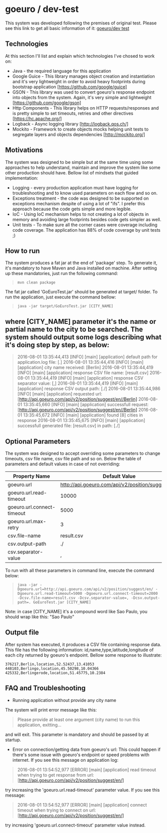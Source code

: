 # goeuro / dev-test
This system was developed following the premises of original test. Please see this link to get all basic information of it: [goeuro/dev test](https://github.com/goeuro/dev-test)

## Technologies
At this section I'll list and explain which technologies I've chosed to work on:
* Java - the required language for this application
* Google Guice - This library manages object creation and instantiation and it's very lightweight in order to avoid heavy  footprints during bootstrap application [https://github.com/google/guice]
* GSON - This library was used to convert goeuro's response endpoint into objects from the system. Again, it's very simple and lightweight [https://github.com/google/gson]
* Http Components - This library helps on HTTP requests/responses and is pretty simple to set timeouts, retries and other directives [https://hc.apache.org/]
* Logback - Async logging library [http://logback.qos.ch/]
* Mockito - Framework to create objects mocks helping unit tests to segregate layers and objects dependencies [http://mockito.org/]

## Motivations
The system was designed to be simple but at the same time using some approaches to help understand, maintain and improve the system like some other production should have. Bellow list of mindsets that guided implementation:
* Logging - every production application must have logging for troubleshooting and to know used parameters on each flow and so on.
* Exceptions treatment - the code was designed to be supported on exceptions mechanism despite of using a lot of "ifs". I prefer this approach because the code gets simple and more legible.
* IoC - Using IoC mechanism helps to not creating a lot of objects in memory and avoiding large footprints besides code gets simpler as well. 
* Unit tests - To make sure all the corner cases were coverage including code coverage. The application has 88% of code coverage by unit tests ;)

## How to run
The system produces a fat jar at the end of 'package' step. To generate it, it's mandatory to have Maven and Java installed on machine. After setting up these mandatories, just run the following command:
> `mvn clean package`

The fat jar called 'GoEuroTest.jar' should be generated at target/ folder. To run the application, just execute the command bellow:
> `java -jar target/GoEuroTest.jar [CITY_NAME]`

where [CITY_NAME] parameter it's the name or partial name to the city to be searched.
The system should output some logs describing what it's doing step by step, as below:
---
> 2016-08-01 13:35:44,413 [INFO] [main] [application] default path for application.log file: [.]
> 2016-08-01 13:35:44,416 [INFO] [main] [application] city name received: [Berlin]
> 2016-08-01 13:35:44,419 [INFO] [main] [application] response CSV file name: [result.csv]
> 2016-08-01 13:35:44,419 [INFO] [main] [application] response CSV separator value: [,]
> 2016-08-01 13:35:44,419 [INFO] [main] [application] response CSV output path: [./]
> 2016-08-01 13:35:44,986 [INFO] [main] [application] requested url: [http://api.goeuro.com/api/v2/position/suggest/en//Berlin]
> 2016-08-01 13:35:45,660 [INFO] [main] [application] successfull request: [http://api.goeuro.com/api/v2/position/suggest/en//Berlin]
> 2016-08-01 13:35:45,672 [INFO] [main] [application] found [8] cities in response
> 2016-08-01 13:35:45,675 [INFO] [main] [application] successfull generated file: [result.csv] in path: [./] 

## Optional Parameters
The system was designed to accept overriding some parameters to change timeouts, csv file name, csv file path and so on. Below the table of parameters and default values in case of not overriding:

| Property Name | Default Value |
| --- | --- |
|goeuro.url|http://api.goeuro.com/api/v2/position/suggest/en/|
|goeuro.url.read-timeout|10000|
|goeuro.url.connect-timeout|5000|
|goeuro.url.max-retry|3|
|csv.file-name|result.csv|
|csv.output-path|./|
|csv.separator-value|,|

To run with all these parameters in command line, execute the command below:
> `java -jar -Dgoeuro.url=http://api.goeuro.com/api/v2/position/suggest/en/ -Dgoeuro.url.read-timeout=5000 -Dgoeuro.url.connect-timeout=2000 -Dcsv.file-name=result.csv -Dcsv.separator-value=, -Dcsv.output-path=. GoEuroTest.jar [CITY_NAME]`

Note: in case [CITY_NAME] it's a compound word like Sao Paulo, you should wrap like this: "Sao Paulo"

## Output file
After system has executed, it produces a CSV file containing response data. This file has the following information: id,name,type,latitude,longitude of each city returned by goeuro's endpoint. Bellow some response to illustrate:

`376217,Berlin,location,52.52437,13.41053`
`448103,Berlingo,location,45.50298,10.04366`
`425332,Berlingerode,location,51.45775,10.2384`

## FAQ and Troubleshooting
* Running application without provide any city name 

The system will print error message like this:
> Please provide at least one argument (city name) to run this application, exitting...

and will exit. This parameter is mandatory and should be passed by at startup.

* Error on connection/getting data from goeuro's url: This could happen if there's some issue with goeuro's endpoint or speed problems with internet. If you see this message on application log:
> 2016-08-01 13:54:52,977 [ERROR] [main] [application] read timeout when trying to get response from url: [http://api.goeuro.com/api/v2/position/suggest/en/]

try increasing the 'goeuro.url.read-timeout' parameter value. If you see this message:
> 2016-08-01 13:54:52,977 [ERROR] [main] [application] connect timeout when trying to connect on url: [http://api.goeuro.com/api/v2/position/suggest/en/]

try increasing 'goeuro.url.connect-timeout' parameter value instead.
 